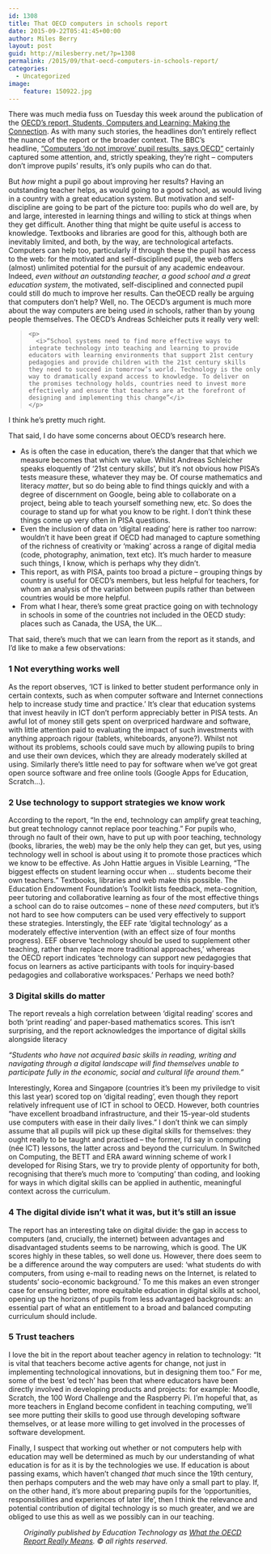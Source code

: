 ```yaml
---
id: 1308
title: That OECD computers in schools report
date: 2015-09-22T05:41:45+00:00
author: Miles Berry
layout: post
guid: http://milesberry.net/?p=1308
permalink: /2015/09/that-oecd-computers-in-schools-report/
categories:
  - Uncategorized
image:
    feature: 150922.jpg
---
```


  <p>
    There was much media fuss on Tuesday this week around the publication of the <a  href="http://www.oecd-ilibrary.org/education/students-computers-and-learning_9789264239555-en" target="_blank"><span class="il">OECD</span>’s report, Students, Computers and Learning: Making the Connection</a>. As with many such stories, the headlines don’t entirely reflect the nuance of the report or the broader context. The BBC’s headline, <a  href="http://www.bbc.co.uk/news/business-34174796" target="_blank">“Computers ‘do not improve’ pupil results, says <span class="il">OECD</span>”</a> certainly captured some attention, and, strictly speaking, they’re right &#8211; computers don’t improve pupils’ results, it’s only pupils who can do that.
  </p>

  <p>
    But <i>how</i> might a pupil go about improving her results? Having an outstanding teacher helps, as would going to a good school, as would living in a country with a great education system. But motivation and self-discipline are going to be part of the picture too: pupils who do well are, by and large, interested in learning things and willing to stick at things when they get difficult. Another thing that might be quite useful is access to knowledge. Textbooks and libraries are good for this, although both are inevitably limited, and both, by the way, are technological artefacts. Computers can help too, particularly if through these the pupil has access to the web: for the motivated and self-disciplined pupil, the web offers (almost) unlimited potential for the pursuit of any academic endeavour. Indeed, <i>even without an outstanding teacher, a good school and a great education system</i>, the motivated, self-disciplined and connected pupil could still do much to improve her results. Can the<span class="il">OECD</span> really be arguing that computers don&#8217;t help? Well, no. The <span class="il">OECD</span>’s argument is much more about the way computers are being used <i>in</i> schools, rather than by young people themselves. The <span class="il">OECD</span>’s Andreas Schleicher puts it really very well:
  </p>


<blockquote >

    <p>
      <i>“School systems need to find more effective ways to integrate technology into teaching and learning to provide educators with learning environments that support 21st century pedagogies and provide children with the 21st century skills they need to succeed in tomorrow’s world. Technology is the only way to dramatically expand access to knowledge. To deliver on the promises technology holds, countries need to invest more effectively and ensure that teachers are at the forefront of designing and implementing this change”</i>
    </p>

</blockquote>


  <p>
    I think he’s pretty much right.
  </p>

  <p>
    That said, I do have some concerns about <span class="il">OECD</span>’s research here.
  </p>

  <ul>
    <li>
      As is often the case in education, there’s the danger that that which we measure becomes that which we value. Whilst Andreas Schleicher speaks eloquently of ‘21st century skills’, but it’s not obvious how PISA’s tests measure these, whatever they may be. Of course mathematics and literacy <i>matter</i>, but so do being able to find things quickly and with a degree of discernment on Google, being able to collaborate on a project, being able to teach yourself something new, etc. So does the courage to stand up for what you know to be right. I don&#8217;t think these things come up very often in PISA questions.
    </li>
    <li>
      Even the inclusion of data on ‘digital reading’ here is rather too narrow: wouldn’t it have been great if <span class="il">OECD</span> had managed to capture something of the richness of creativity or ‘making’ across a range of digital media (code, photography, animation, text etc). It&#8217;s much harder to measure such things, I know, which is perhaps why they didn’t.
    </li>
    <li>
      This report, as with PISA, paints too broad a picture &#8211; grouping things by country is useful for <span class="il">OECD</span>’s members, but less helpful for teachers, for whom an analysis of the variation between pupils rather than between countries would be more helpful.
    </li>
    <li>
      From what I hear, there’s some great practice going on with technology in schools in some of the countries not included in the <span class="il">OECD</span> study: places such as Canada, the USA, the UK…
    </li>
  </ul>

  <p>
    That said, there’s much that we can learn from the report as it stands, and I&#8217;d like to make a few observations:
  </p>

  <h3> 1 Not everything works well </h3>

  <p>
    As the report observes, ‘ICT is linked to better student performance only in certain contexts, such as when computer software and Internet connections help to increase study time and practice.’ It’s clear that education systems that invest heavily in ICT don’t perform appreciably better in PISA tests. An awful lot of money still gets spent on overpriced hardware and software, with little attention paid to evaluating the impact of such investments with anything approach rigour (tablets, whiteboards, anyone?). Whilst not without its problems, schools could save much by allowing pupils to bring and use their own devices, which they are already moderately skilled at using. Similarly there’s little need to pay for software when we’ve got great open source software and free online tools (Google Apps for Education, Scratch…).
  </p>

  <h3> 2 Use technology to support strategies we know work </h3>

  <p>
    According to the report, “In the end, technology can amplify great teaching, but great technology cannot replace poor teaching.” For pupils who, through no fault of their own, have to put up with poor teaching, technology (books, libraries, the web) may be the only help they can get, but yes, using technology well in school is about using it to promote those practices which we know to be effective. As John Hattie argues in Visible Learning, “The biggest effects on student learning occur when … students become their own teachers.” Textbooks, libraries and web make this possible. The Education Endowment Foundation’s Toolkit lists feedback, meta-cognition, peer tutoring and collaborative learning as four of the most effective things a school can do to raise outcomes &#8211; none of these <i>need</i> computers, but it’s not hard to see how computers can be used very effectively to support these strategies. Interstingly, the EEF rate ‘digital technology’ as a moderately effective intervention (with an effect size of four months progress). EEF observe ‘technology should be used to supplement other teaching, rather than replace more traditional approaches,’ whereas the <span class="il">OECD</span> report indicates ‘technology can support new pedagogies that focus on learners as active participants with tools for inquiry-based pedagogies and collaborative workspaces.’ Perhaps we need both?
  </p>

  <h3> 3 Digital skills do matter </h3>

  <p>
    The report reveals a high correlation between ‘digital reading’ scores and both ‘print reading’ and paper-based mathematics scores. This isn’t surprising, and the report acknowledges the importance of digital skills alongside literacy
  </p>

  <p>
    <i>“Students who have not acquired basic skills in reading, writing and navigating through a digital landscape will find themselves unable to participate fully in the economic, social and cultural life around them.”</i>
  </p>

  <p>
    Interestingly, Korea and Singapore (countries it’s been my priviledge to visit this last year) scored top on ‘digital reading’, even though they report relatively infrequent use of ICT in school to <span class="il">OECD</span>. However, both countries “have excellent broadband infrastructure, and their 15-year-old students use computers with ease in their daily lives.” I don’t think we can simply assume that all pupils will pick up these digital skills for themselves: they ought really to be taught and practised &#8211; the former, I’d say in computing (née ICT) lessons, the latter across and beyond the curriculum. In Switched on Computing, the BETT and ERA award winning scheme of work I developed for Rising Stars, we try to provide plenty of opportunity for both, recognising that there’s much more to ‘computing’ than coding, and looking for ways in which digital skills can be applied in authentic, meaningful context across the curriculum.
  </p>

  <h3> 4 The digital divide isn&#8217;t what it was, but it&#8217;s still an issue  </h3>

  <p>
    The report has an interesting take on digital divide: the gap in access to computers (and, crucially, the internet) between advantages and disadvantaged students seems to be narrowing, which is good. The UK scores highly in these tables, so well done us. However, there does seem to be a difference around the way computers are used: ‘what students do with computers, from using e-mail to reading news on the Internet, is related to students’ socio-economic background.’ To me this makes an even stronger case for ensuring better, more equitable education in digital skills at school, opening up the horizons of pupils from less advantaged backgrounds: an essential part of what an entitlement to a broad and balanced computing curriculum should include.
  </p>

  <h3> 5 Trust teachers </h3>

  <p>
    I love the bit in the report about teacher agency in relation to technology: “It is vital that teachers become active agents for change, not just in implementing technological innovations, but in designing them too.” For me, some of the best ‘ed tech’ has been that where educators have been directly involved in developing products and projects: for example: Moodle, Scratch, the 100 Word Challenge and the Raspberry Pi. I’m hopeful that, as more teachers in England become confident in teaching computing, we’ll see more putting their skills to good use through developing software themselves, or at lease more willing to get involved in the processes of software development.
  </p>

  <p>
    Finally, I suspect that working out whether or not computers help with education may well be determined as much by our understanding of what education is for as it is by the technologies we use. If education is about passing exams, which haven’t changed <i>that</i> much since the 19th century, then perhaps computers and the web may have only a small part to play. If, on the other hand, it’s more about preparing pupils for the ‘opportunities, responsibilities and experiences of later life’, then I think the relevance and potential contribution of digital technology is so much greater, and we are obliged to use this as well as we possibly can in our teaching.
  </p>

  <p style="padding-left: 30px;">
    <em>Originally published by Education Technology as <a href="http://edtechnology.co.uk/Article/what-the-oecd-report-really-means">What the OECD Report Really Means</a>. © all rights reserved.</em>
  </p>
